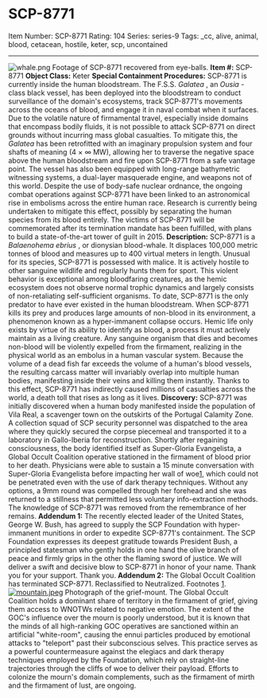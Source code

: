 # SCP-8771
Item Number: SCP-8771
Rating: 104
Series: series-9
Tags: _cc, alive, animal, blood, cetacean, hostile, keter, scp, uncontained

---

![whale.png](https://scp-wiki.wdfiles.com/local--files/scp-8771/whale.png)
Footage of SCP-8771 recovered from eye-balls.
**Item #:** SCP-8771
**Object Class:** Keter
**Special Containment Procedures:** SCP-8771 is currently inside the human bloodstream.
The F.S.S. _Galatea_ , an _Ousia_ -class black vessel, has been deployed into the bloodstream to conduct surveillance of the domain's ecosystems, track SCP-8771's movements across the oceans of blood, and engage it in naval combat when it surfaces.
Due to the volatile nature of firmamental travel, especially inside domains that encompass bodily fluids, it is not possible to attack SCP-8771 on direct grounds without incurring mass global casualties. To mitigate this, the _Galatea_ has been retrofitted with an imaginary propulsion system and four shafts of meaning (4 × ∞ MW), allowing her to traverse the negative space above the human bloodstream and fire upon SCP-8771 from a safe vantage point. The vessel has also been equipped with long-range bathymetric witnessing systems, a dual-layer masquerade engine, and weapons not of this world.
Despite the use of body-safe nuclear ordnance, the ongoing combat operations against SCP-8771 have been linked to an astronomical rise in embolisms across the entire human race. Research is currently being undertaken to mitigate this effect, possibly by separating the human species from its blood entirely.
The victims of SCP-8771 will be commemorated after its termination mandate has been fulfilled, with plans to build a state-of-the-art tower of guilt in 2015.
**Description:** SCP-8771 is a _Balaenohema ebrius_ , or dionysian blood-whale. It displaces 100,000 metric tonnes of blood and measures up to 400 virtual meters in length.
Unusual for its species, SCP-8771 is possessed with malice. It is actively hostile to other sanguine wildlife and regularly hunts them for sport. This violent behavior is exceptional among bloodfaring creatures, as the hemic ecosystem does not observe normal trophic dynamics and largely consists of non-retaliating self-sufficient organisms. To date, SCP-8771 is the only predator to have ever existed in the human bloodstream.
When SCP-8771 kills its prey and produces large amounts of non-blood in its environment, a phenomenon known as a hyper-immanent collapse occurs. Hemic life only exists by virtue of its ability to identify as blood, a process it must actively maintain as a living creature. Any sanguine organism that dies and becomes non-blood will be violently expelled from the firmament, realizing in the physical world as an embolus in a human vascular system. Because the volume of a dead fish far exceeds the volume of a human's blood vessels, the resulting carcass matter will invariably overlap into multiple human bodies, manifesting inside their veins and killing them instantly.
Thanks to this effect, SCP-8771 has indirectly caused millions of casualties across the world, a death toll that rises as long as it lives.
**Discovery:** SCP-8771 was initially discovered when a human body manifested inside the population of Vila Real, a scavenger town on the outskirts of the Portugal Calamity Zone. A collection squad of SCP security personnel was dispatched to the area where they quickly secured the corpse piecemeal and transported it to a laboratory in Gallo-Iberia for reconstruction. Shortly after regaining consciousness, the body identified itself as Super-Gloria Evangelista, a Global Occult Coalition operative stationed in the firmament of blood prior to her death.
Physicians were able to sustain a 15 minute conversation with Super-Gloria Evangelista before impacting her wall of woe[1](javascript:;), which could not be penetrated even with the use of dark therapy techniques. Without any options, a 9mm round was compelled through her forehead and she was returned to a stillness that permitted less voluntary info-extraction methods. The knowledge of SCP-8771 was removed from the remembrance of her remains.
**Addendum 1:** The recently elected leader of the United States, George W. Bush, has agreed to supply the SCP Foundation with hyper-immanent munitions in order to expedite SCP-8771's containment.
The SCP Foundation expresses its deepest gratitude towards President Bush, a principled statesman who gently holds in one hand the olive branch of peace and firmly grips in the other the flaming sword of justice.
We will deliver a swift and decisive blow to SCP-8771 in honor of your name. Thank you for your support.
Thank you.
**Addendum 2:** The Global Occult Coalition has terminated SCP-8771.
Reclassified to Neutralized.
Footnotes
[1](javascript:;). 
[![mountain.jpeg](https://scp-wiki.wdfiles.com/local--resized-images/scp-8771/mountain.jpeg/medium.jpg)](https://scp-wiki.wdfiles.com/local--files/scp-8771/mountain.jpeg)
Photograph of the grief-mount.
The Global Occult Coalition holds a dominant share of territory in the firmament of grief, giving them access to WNOTWs related to negative emotion.
The extent of the GOC's influence over the mourn is poorly understood, but it is known that the minds of all high-ranking GOC operatives are sanctioned within an artificial "white-room", causing the ennui particles produced by emotional attacks to "teleport" past their subconscious selves. This practice serves as a powerful countermeasure against the elegiacs and dark therapy techniques employed by the Foundation, which rely on straight-line trajectories through the cliffs of woe to deliver their payload.
Efforts to colonize the mourn's domain complements, such as the firmament of mirth and the firmament of lust, are ongoing.